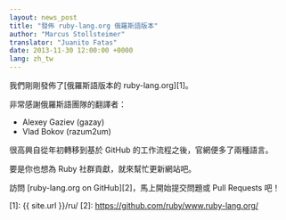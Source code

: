 ```yaml
---
layout: news_post
title: "發佈 ruby-lang.org 俄羅斯語版本"
author: "Marcus Stollsteimer"
translator: "Juanito Fatas"
date: 2013-11-30 12:00:00 +0000
lang: zh_tw
---
```


我們剛剛發佈了[俄羅斯語版本的 ruby-lang.org][1]。

非常感謝俄羅斯語團隊的翻譯者：

 * Alexey Gaziev (gazay)
 * Vlad Bokov (razum2um)

很高興自從年初轉移到基於 GitHub 的工作流程之後，官網便多了兩種語言。

要是你也想為 Ruby 社群貢獻，就來幫忙更新網站吧。

訪問 [ruby-lang.org on GitHub][2]，馬上開始提交問題或 Pull Requests 吧！

[1]: {{ site.url }}/ru/
[2]: https://github.com/ruby/www.ruby-lang.org/
